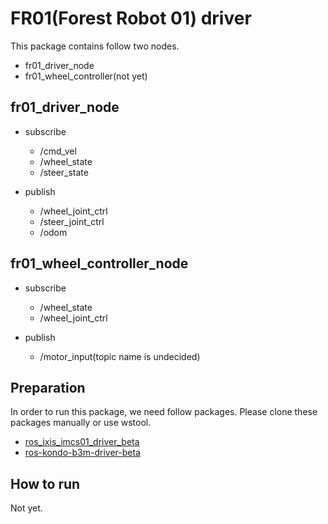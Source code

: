 # FR01(Forest Robot 01) driver

This package contains follow two nodes. 
- fr01_driver_node
- fr01_wheel_controller(not yet)

## fr01_driver_node
* subscribe
  - /cmd_vel
  - /wheel_state
  - /steer_state

* publish
  - /wheel_joint_ctrl
  - /steer_joint_ctrl
  - /odom

## fr01_wheel_controller_node
* subscribe
  - /wheel_state
  - /wheel_joint_ctrl

* publish
  - /motor_input(topic name is undecided)

## Preparation
In order to run this package, we need follow packages.
Please clone these packages manually or use wstool.

* [ros_ixis_imcs01_driver_beta](https://github.com/AriYu/ros_ixis_imcs01_driver_beta)
* [ros-kondo-b3m-driver-beta](https://github.com/AriYu/ros-kondo-b3m-driver-beta)

## How to run
Not yet.
